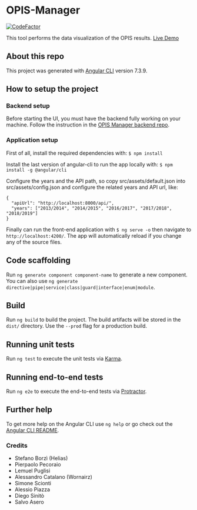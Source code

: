 # OPIS-Manager
[![CodeFactor](https://www.codefactor.io/repository/github/unict-dmi/opis-manager/badge)](https://www.codefactor.io/repository/github/unict-dmi/opis-manager)

This tool performs the data visualization of the OPIS results. [Live Demo](https://unict-dmi.github.io/OPIS-Manager/)

## About this repo

This project was generated with [Angular CLI](https://github.com/angular/angular-cli) version 7.3.9.

## How to setup the project

### Backend setup

Before starting the UI, you must have the backend fully working on your machine. Follow the instruction in the [OPIS Manager backend repo](https://github.com/UNICT-DMI/opis-manager-core).

### Application setup

First of all, install the required dependencies with:
`$ npm install`

Install the last version of angular-cli to run the app locally with:
`$ npm install -g @angular/cli`

Configure the years and the API path, so copy src/assets/default.json into src/assets/config.json and configure the related years and API url, like:

```
{
  "apiUrl": "http://localhost:8000/api/",
  "years": ["2013/2014", "2014/2015", "2016/2017", "2017/2018", "2018/2019"]
}
```

Finally can run the front-end application with `$ ng serve -o` then navigate to `http://localhost:4200/`. The app will automatically reload if you change any of the source files.

## Code scaffolding

Run `ng generate component component-name` to generate a new component. You can also use `ng generate directive|pipe|service|class|guard|interface|enum|module`.

## Build

Run `ng build` to build the project. The build artifacts will be stored in the `dist/` directory. Use the `--prod` flag for a production build.

## Running unit tests

Run `ng test` to execute the unit tests via [Karma](https://karma-runner.github.io).

## Running end-to-end tests

Run `ng e2e` to execute the end-to-end tests via [Protractor](http://www.protractortest.org/).

## Further help

To get more help on the Angular CLI use `ng help` or go check out the [Angular CLI README](https://github.com/angular/angular-cli/blob/master/README.md).

### Credits

- Stefano Borzì (Helias)
- Pierpaolo Pecoraio
- Lemuel Puglisi
- Alessandro Catalano (Wornairz)
- Simone Scionti
- Alessio Piazza
- Diego Sinitò
- Salvo Asero
